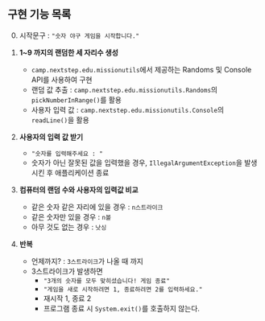 ## 구현 기능 목록

0. 시작문구 : `"숫자 야구 게임을 시작합니다."`


1. **1~9 까지의 랜덤한 세 자리수 생성**
   - `camp.nextstep.edu.missionutils`에서 제공하는 Randoms 및 Console API를 사용하여 구현
   - 랜덤 값 추출 : `camp.nextstep.edu.missionutils.Randoms`의 `pickNumberInRange()`를 활용
   - 사용자 입력 값 : `camp.nextstep.edu.missionutils.Console`의 `readLine()`을 활용


2. **사용자의 입력 값 받기**
    - `"숫자를 입력해주세요 : "`
    - 숫자가 아닌 잘못된 값을 입력했을 경우, `IllegalArgumentException`을 발생시킨 후 애플리케이션 종료


3. **컴퓨터의 랜덤 수와 사용자의 입력값 비교**
   - 같은 숫자 같은 자리에 있을 경우 : `n스트라이크`
   - 같은 숫자만 있을 경우 : `n볼`
   - 아무 것도 없는 경우 : `낫싱`


4. **반복**
   - 언제까지? : `3스트라이크`가 나올 때 까지
   - 3스트라이크가 발생하면
     - `"3개의 숫자를 모두 맞히셨습니다! 게임 종료"`
     - `"게임을 새로 시작하려면 1, 종료하려면 2를 입력하세요."`
     - 재시작 1, 종료 2
     - 프로그램 종료 시 `System.exit()`를 호출하지 않는다.
